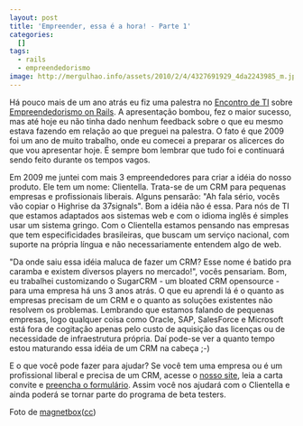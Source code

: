 ```yaml
---
layout: post
title: 'Empreender, essa é a hora! - Parte 1'
categories:
  []
tags:
  - rails
  - empreendedorismo
image: http://mergulhao.info/assets/2010/2/4/4327691929_4da2243985_m.jpg
---
```


Há pouco mais de um ano atrás eu fiz uma palestra no [Encontro de TI][eti] sobre [Empreendedorismo on Rails][eor]. A apresentação bombou, fez o maior sucesso, mas até hoje eu não tinha dado nenhum feedback sobre o que eu mesmo estava fazendo em relação ao que preguei na palestra. O fato é que 2009 foi um ano de muito trabalho, onde eu comecei a preparar os alicerces do que vou apresentar hoje. É sempre bom lembrar que tudo foi e continuará sendo feito durante os tempos vagos.

Em 2009 me juntei com mais 3 empreendedores para criar a idéia do nosso produto. Ele tem um nome: Clientella. Trata-se de um CRM para pequenas empresas e profissionais liberais. Alguns pensarão: "Ah fala sério, vocês vão copiar o Highrise da 37signals". Bom a idéia não é essa. Para nós de TI que estamos adaptados aos sistemas web e com o idioma inglês é simples usar um sistema gringo. Com o Clientella estamos pensando nas empresas que tem especificidades brasileiras, que buscam um serviço nacional, com suporte na própria língua e não necessariamente entendem algo de web.

"Da onde saiu essa idéia maluca de fazer um CRM? Esse nome é batido pra caramba e existem diversos players no mercado!", vocês pensariam. Bom, eu trabalhei customizando o SugarCRM - um bloated CRM opensource - para uma empresa há uns 3 anos atrás. O que eu aprendi lá é o quanto as empresas precisam de um CRM e o quanto as soluções existentes não resolvem os problemas. Lembrando que estamos falando de pequenas empresas, logo qualquer coisa como Oracle, SAP, SalesForce e Microsoft está fora de cogitação apenas pelo custo de aquisição das licenças ou de necessidade de infraestrutura própria. Daí pode-se ver a quanto tempo estou maturando essa idéia de um CRM na cabeça ;-)

E o que você pode fazer para ajudar? Se você tem uma empresa ou é um profissional liberal e precisa de um CRM, acesse o [nosso site][beta], leia a carta convite e [preencha o formulário][form]. Assim você nos ajudará com o Clientella e ainda poderá se tornar parte do programa de beta testers.

Foto de [magnetbox](http://www.flickr.com/photos/magnetbox/)([cc](http://creativecommons.org/licenses/by/2.0/deed.en))

[eti]: http://encontrodeti.com.br/
[eor]: http://mergulhao.info/2008/12/16/empreendedorismo-on-rails-no-encontro-de-ti
[beta]: http://clientella.com.br/beta
[form]: http://clientella.com.br
